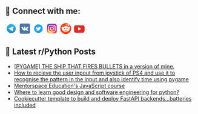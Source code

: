 ## 🔎 Connect with me:
[<img src="https://github.com/bullbesh/bullbesh/blob/main/images/Telegram.png" width="32" height="32" />](https://t.me/bullbesh)
[<img src="https://github.com/bullbesh/bullbesh/blob/main/images/VK.png" width="32" height="32" />](https://vk.com/bullbesh)
[<img src="https://github.com/bullbesh/bullbesh/blob/main/images/Twitter.png" width="32" height="32" />](https://twitter.com/bullbesh1)
[<img src="https://github.com/bullbesh/bullbesh/blob/main/images/Instagram.png" width="32" height="32" />](https://www.instagram.com/bullbesh)
[<img src="https://github.com/bullbesh/bullbesh/blob/main/images/Reddit.png" width="32" height="32" />](https://www.reddit.com/user/bullbesh)
[<img src="https://github.com/bullbesh/bullbesh/blob/main/images/YouTube.png" width="32" height="32" />](https://www.youtube.com/channel/UCtfjRs6uzgq5mfm8S06WTcg)

## 📕 Latest r/Python Posts
<!-- BLOG-POST-LIST:START -->
- [[PYGAME] THE SHIP THAT FIRES BULLETS in a version of mine.](https://www.reddit.com/r/Python/comments/10se0dt/pygame_the_ship_that_fires_bullets_in_a_version/)
- [How to recieve the user inpout from joystick of PS4 and use it to recognise the pattern in the input and also identify time using pygame](https://www.reddit.com/r/Python/comments/10sd8yc/how_to_recieve_the_user_inpout_from_joystick_of/)
- [Mentorspace Education&#39;s JavaScript course](https://www.reddit.com/r/Python/comments/10sbtf8/mentorspace_educations_javascript_course/)
- [Where to learn good design and software engineering for python?](https://www.reddit.com/r/Python/comments/10s9ayf/where_to_learn_good_design_and_software/)
- [Cookiecutter template to build and deploy FastAPI backends…batteries included](https://www.reddit.com/r/Python/comments/10s6b5x/cookiecutter_template_to_build_and_deploy_fastapi/)
<!-- BLOG-POST-LIST:END -->
